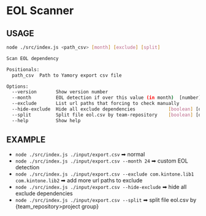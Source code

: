 # EOL Scanner

## USAGE

```bash
node ./src/index.js <path_csv> [month] [exclude] [split]

Scan EOL dependency

Positionals:
  path_csv  Path to Yamory export csv file

Options:
  --version       Show version number                                       [boolean]
  --month         EOL detection if over this value (in month)  [number] [default: 12]
  --exclude       List url paths that forcing to check manually               [array]
  --hide-exclude  Hide all exclude dependencies            [boolean] [default: false]
  --split         Split file eol.csv by team-repository    [boolean] [default: false]
  --help          Show help                                                 [boolean]
```

## EXAMPLE

- `node ./src/index.js ./input/export.csv` ➡ normal
- `node ./src/index.js ./input/export.csv --month 24` ➡ custom EOL detection
- `node ./src/index.js ./input/export.csv --exclude com.kintone.lib1 com.kintone.lib2` ➡ add more url paths to exclude
- `node ./src/index.js ./input/export.csv --hide-exclude` ➡ hide all exclude dependencies
- `node ./src/index.js ./input/export.csv --split` ➡ split file eol.csv by {team_repository>project group}
